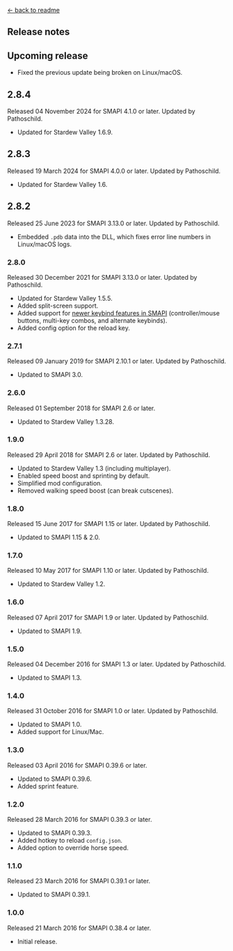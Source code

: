 ﻿[← back to readme](README.md)

## Release notes
## Upcoming release
* Fixed the previous update being broken on Linux/macOS.

## 2.8.4
Released 04 November 2024 for SMAPI 4.1.0 or later. Updated by Pathoschild.

* Updated for Stardew Valley 1.6.9.

## 2.8.3
Released 19 March 2024 for SMAPI 4.0.0 or later. Updated by Pathoschild.

* Updated for Stardew Valley 1.6.

## 2.8.2
Released 25 June 2023 for SMAPI 3.13.0 or later. Updated by Pathoschild.

* Embedded `.pdb` data into the DLL, which fixes error line numbers in Linux/macOS logs.

### 2.8.0
Released 30 December 2021 for SMAPI 3.13.0 or later. Updated by Pathoschild.

* Updated for Stardew Valley 1.5.5.
* Added split-screen support.
* Added support for [newer keybind features in SMAPI](https://stardewvalleywiki.com/Modding:Player_Guide/Key_Bindings) (controller/mouse buttons, multi-key combos, and alternate keybinds).
* Added config option for the reload key.

### 2.7.1
Released 09 January 2019 for SMAPI 2.10.1 or later. Updated by Pathoschild.

* Updated to SMAPI 3.0.

### 2.6.0
Released 01 September 2018 for SMAPI 2.6 or later.

* Updated to Stardew Valley 1.3.28.

### 1.9.0
Released 29 April 2018 for SMAPI 2.6 or later. Updated by Pathoschild.

* Updated to Stardew Valley 1.3 (including multiplayer).
* Enabled speed boost and sprinting by default.
* Simplified mod configuration.
* Removed walking speed boost (can break cutscenes).

### 1.8.0
Released 15 June 2017 for SMAPI 1.15 or later. Updated by Pathoschild.

* Updated to SMAPI 1.15 & 2.0.

### 1.7.0
Released 10 May 2017 for SMAPI 1.10 or later. Updated by Pathoschild.

* Updated to Stardew Valley 1.2.

### 1.6.0
Released 07 April 2017 for SMAPI 1.9 or later. Updated by Pathoschild.

* Updated to SMAPI 1.9.

### 1.5.0
Released 04 December 2016 for SMAPI 1.3 or later. Updated by Pathoschild.

* Updated to SMAPI 1.3.

### 1.4.0
Released 31 October 2016 for SMAPI 1.0 or later. Updated by Pathoschild.

* Updated to SMAPI 1.0.
* Added support for Linux/Mac.

### 1.3.0
Released 03 April 2016 for SMAPI 0.39.6 or later.

* Updated to SMAPI 0.39.6.
* Added sprint feature.

### 1.2.0
Released 28 March 2016 for SMAPI 0.39.3 or later.

* Updated to SMAPI 0.39.3.
* Added hotkey to reload `config.json`.
* Added option to override horse speed.

### 1.1.0
Released 23 March 2016 for SMAPI 0.39.1 or later.

* Updated to SMAPI 0.39.1.

### 1.0.0
Released 21 March 2016 for SMAPI 0.38.4 or later.

* Initial release.
